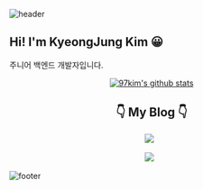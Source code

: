 ![header](https://capsule-render.vercel.app/api?type=waving&color=timeAuto&height=100&section=header)

<h2>Hi! I'm KyeongJung Kim 😀</h2>

주니어 백엔드 개발자입니다.

<div align="center">
    
[![97kim's github stats](https://github-readme-stats.vercel.app/api?username=97kim&show_icons=true&theme=dark)](https://github.com/anuraghazra/github-readme-stats)
    
</div>

<h2 align="center">👇 My Blog 👇 </h2>
<p align="center">
    <a href="[https://97kim.github.io](https://velog.io/@rudwnd33)"><img src="https://img.shields.io/badge/이사 전 블로그-20c997?style=plastic&logoColor=white"/></a> &nbsp
</p>

<p align="center">
    <a href="https://97kim.github.io"><img src="https://img.shields.io/badge/이사 후 블로그-20c997?style=plastic&logoColor=white"/></a> &nbsp
</p>

![footer](https://capsule-render.vercel.app/api?type=waving&color=timeAuto&height=100&section=footer)
